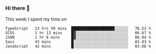 ### Hi there 👋

<!--
**qiruohan/qiruohan** is a ✨ _special_ ✨ repository because its `README.md` (this file) appears on your GitHub profile.

Here are some ideas to get you started:

- 🔭 I’m currently working on ...
- 🌱 I’m currently learning ...
- 👯 I’m looking to collaborate on ...
- 🤔 I’m looking for help with ...
- 💬 Ask me about ...
- 📫 How to reach me: ...
- 😄 Pronouns: ...
- ⚡ Fun fact: ...
-->

This week I spent my time on 
<!--START_SECTION:waka-->
```text
TypeScript   13 hrs 59 mins  ███████████████████░░░░░░   76.53 % 
SCSS         1 hr 13 mins    █▓░░░░░░░░░░░░░░░░░░░░░░░   06.67 % 
JSON         1 hr 6 mins     █▓░░░░░░░░░░░░░░░░░░░░░░░   06.04 % 
Sass         43 mins         █░░░░░░░░░░░░░░░░░░░░░░░░   03.93 % 
JavaScript   42 mins         █░░░░░░░░░░░░░░░░░░░░░░░░   03.86 % 
```
<!--END_SECTION:waka-->
